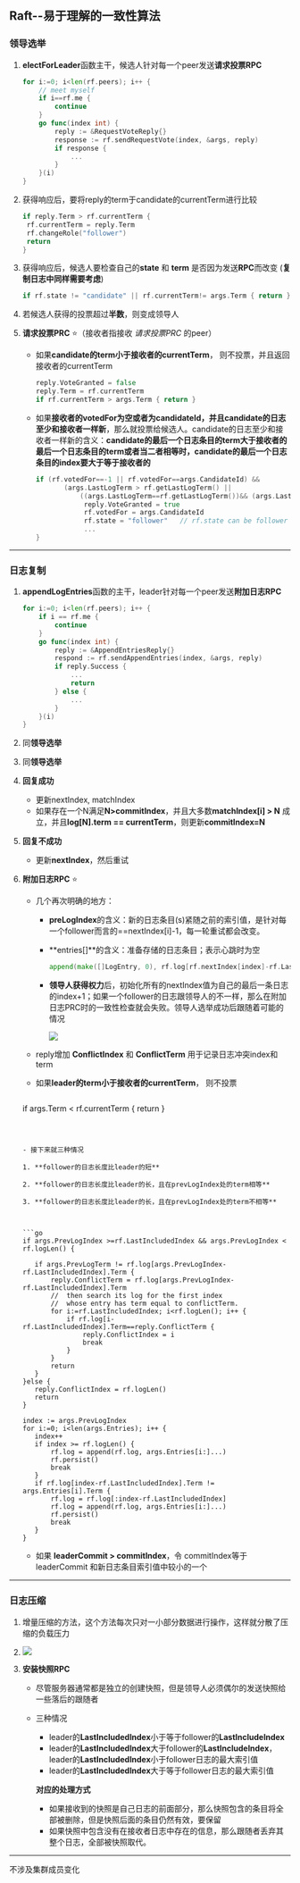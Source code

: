 ## Raft--易于理解的一致性算法

### 领导选举

1. **electForLeader**函数主干，候选人针对每一个peer发送**请求投票RPC**

   ```go
   for i:=0; i<len(rf.peers); i++ {
       // meet myself
       if i==rf.me {
           continue
       }
       go func(index int) {
           reply := &RequestVoteReply{}
           response := rf.sendRequestVote(index, &args, reply)
           if response {
               ...
           }
       }(i)
   }
   ```

2. 获得响应后，要将reply的term于candidate的currentTerm进行比较

   ```go
   if reply.Term > rf.currentTerm {
   	rf.currentTerm = reply.Term
   	rf.changeRole("follower")
   	return
   }
   ```

3. 获得响应后，候选人要检查自己的**state** 和 **term** 是否因为发送**RPC**而改变 (**复制日志中同样需要考虑**)

   ```go
   if rf.state != "candidate" || rf.currentTerm!= args.Term { return }
   ```

4. 若候选人获得的投票超过**半数**，则变成领导人

5. **请求投票PRC** ⭐（接收者指接收 *请求投票PRC* 的peer）

   - 如果**candidate的term小于接收者的currentTerm**， 则不投票，并且返回接收者的currentTerm

     ```go
     reply.VoteGranted = false
     reply.Term = rf.currentTerm
     if rf.currentTerm > args.Term { return }
     ```

   - 如果**接收者的votedFor为空或者为candidateId，并且candidate的日志至少和接收者一样新**，那么就投票给候选人。candidate的日志至少和接收者一样新的含义：**candidate的最后一个日志条目的term大于接收者的最后一个日志条目的term或者当二者相等时，candidate的最后一个日志条目的index要大于等于接收者的**

     ```go
     if (rf.votedFor==-1 || rf.votedFor==args.CandidateId) &&
     		(args.LastLogTerm > rf.getLastLogTerm() ||
     			((args.LastLogTerm==rf.getLastLogTerm())&& (args.LastLogIndex>=rf.getLastLogIndex()))) {
                 reply.VoteGranted = true
                 rf.votedFor = args.CandidateId
                 rf.state = "follower"   // rf.state can be follower or candidate
                 ...
     }
     ```

------



### 日志复制

1. **appendLogEntries**函数的主干，leader针对每一个peer发送**附加日志RPC**

   ```go
   for i:=0; i<len(rf.peers); i++ {
       if i == rf.me {
           continue
       }
       go func(index int) {
           reply := &AppendEntriesReply{}
           respond := rf.sendAppendEntries(index, &args, reply)
           if reply.Success {
               ...
               return
           } else {
               ...
           }
       }(i)
   }
   ```

2. 同**领导选举**

3. 同**领导选举**

4. **回复成功**

   - 更新nextIndex, matchIndex
   - 如果存在一个N满足**N>commitIndex**，并且大多数**matchIndex[i] > N** 成立，并且**log[N].term == currentTerm**，则更新**commitIndex=N**

5. **回复不成功**

   - 更新**nextIndex**，然后重试

6. **附加日志RPC** ⭐

   - 几个再次明确的地方：

     - **preLogIndex**的含义：新的日志条目(s)紧随之前的索引值，是针对每一个follower而言的==nextIndex[i]-1，每一轮重试都会改变。

     - **entries[]**的含义：准备存储的日志条目；表示心跳时为空

       ```go
       append(make([]LogEntry, 0), rf.log[rf.nextIndex[index]-rf.LastIncludedIndex:]...)
       ```

     - **领导人获得权力**后，初始化所有的nextIndex值为自己的最后一条日志的index+1；如果一个follower的日志跟领导人的不一样，那么在附加日志PRC时的一致性检查就会失败。领导人选举成功后跟随着可能的情况

       ![](https://github.com/DreaMer963/distributed-systems/blob/master/pic/appendLog.jpg)

   - reply增加 **ConflictIndex** 和 **ConflictTerm** 用于记录日志冲突index和term

   - 如果**leader的term小于接收者的currentTerm**， 则不投票

     ```go
    if args.Term < rf.currentTerm { return }
     ```
   
     

   - 接下来就三种情况

     1. **follower的日志长度比leader的短**

     2. **follower的日志长度比leader的长，且在prevLogIndex处的term相等**

     3. **follower的日志长度比leader的长，且在prevLogIndex处的term不相等**
   
        
     
     ```go
     if args.PrevLogIndex >=rf.LastIncludedIndex && args.PrevLogIndex < rf.logLen() {
     
     	if args.PrevLogTerm != rf.log[args.PrevLogIndex-rf.LastIncludedIndex].Term {
     		reply.ConflictTerm = rf.log[args.PrevLogIndex-rf.LastIncludedIndex].Term
     		//  then search its log for the first index
     		//  whose entry has term equal to conflictTerm.
     		for i:=rf.LastIncludedIndex; i<rf.logLen(); i++ {
     			if rf.log[i-rf.LastIncludedIndex].Term==reply.ConflictTerm {
     				reply.ConflictIndex = i
     				break
     			}
     		}
     		return
     	}
     }else {
     	reply.ConflictIndex = rf.logLen()
     	return
     }
     
     index := args.PrevLogIndex
     for i:=0; i<len(args.Entries); i++ {
     	index++
     	if index >= rf.logLen() {
     		rf.log = append(rf.log, args.Entries[i:]...)
     		rf.persist()
     		break
     	}
     	if rf.log[index-rf.LastIncludedIndex].Term != args.Entries[i].Term {
     		rf.log = rf.log[:index-rf.LastIncludedIndex]
     		rf.log = append(rf.log, args.Entries[i:]...)
     		rf.persist()
     		break
     	}
     }
     ```
     
   - 如果 **leaderCommit > commitIndex**，令 commitIndex等于leaderCommit 和新日志条目索引值中较小的一个
------



### 日志压缩

1. 增量压缩的方法，这个方法每次只对一小部分数据进行操作，这样就分散了压缩的负载压力

2. ![](https://github.com/DreaMer963/distributed-systems/blob/master/pic/log-compact.jpg)

3. **安装快照RPC**

   - 尽管服务器通常都是独立的创建快照，但是领导人必须偶尔的发送快照给一些落后的跟随者

   - 三种情况

     - leader的**LastIncludedIndex**小于等于follower的**LastIncludeIndex**
     - leader的**LastIncludedIndex**大于follower的**LastIncludeIndex**，leader的**LastIncludedIndex**小于follower日志的最大索引值
     - leader的**LastIncludedIndex**大于等于follower日志的最大索引值

     **对应的处理方式**

     - 如果接收到的快照是自己日志的前面部分，那么快照包含的条目将全部被删除，但是快照后面的条目仍然有效，要保留
     - 如果快照中包含没有在接收者日志中存在的信息，那么跟随者丢弃其整个日志，全部被快照取代。



------

不涉及集群成员变化